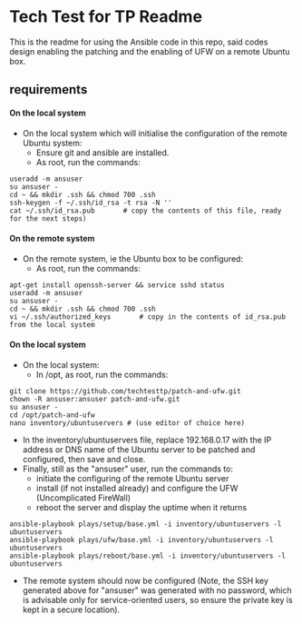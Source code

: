 Tech Test for TP Readme
=================

This is the readme for using the Ansible code in this repo, said codes design enabling the patching and the enabling of UFW on a remote Ubuntu box.

requirements
------------

#### On the local system
* On the local system which will initialise the configuration of the remote Ubuntu system:
  * Ensure git and ansible are installed.
  * As root, run the commands:

```
useradd -m ansuser
su ansuser -
cd ~ && mkdir .ssh && chmod 700 .ssh
ssh-keygen -f ~/.ssh/id_rsa -t rsa -N ''
cat ~/.ssh/id_rsa.pub 		# copy the contents of this file, ready for the next steps)
```

#### On the remote system
* On the remote system, ie the Ubuntu box to be configured:
  * As root, run the commands:

```
apt-get install openssh-server && service sshd status
useradd -m ansuser
su ansuser -
cd ~ && mkdir .ssh && chmod 700 .ssh
vi ~/.ssh/authorized_keys		# copy in the contents of id_rsa.pub from the local system
```

#### On the local system
* On the local system:
  * In /opt, as root, run the commands:

```
git clone https://github.com/techtesttp/patch-and-ufw.git
chown -R ansuser:ansuser patch-and-ufw.git
su ansuser -
cd /opt/patch-and-ufw
nano inventory/ubuntuservers # (use editor of choice here)
```

* In the inventory/ubuntuservers file, replace 192.168.0.17 with the IP address or DNS name of the Ubuntu server to be patched and configured, then save and close.
* Finally, still as the "ansuser" user, run the commands to:
  * initiate the configuring of the remote Ubuntu server
  * install (if not installed already) and configure the UFW (Uncomplicated FireWall)
  * reboot the server and display the uptime when it returns

```
ansible-playbook plays/setup/base.yml -i inventory/ubuntuservers -l ubuntuservers
ansible-playbook plays/ufw/base.yml -i inventory/ubuntuservers -l ubuntuservers
ansible-playbook plays/reboot/base.yml -i inventory/ubuntuservers -l ubuntuservers
```

* The remote system should now be configured (Note, the SSH key generated above for "ansuser" was generated with no password, which is advisable only for service-oriented users, so ensure the private key is kept in a secure location).
